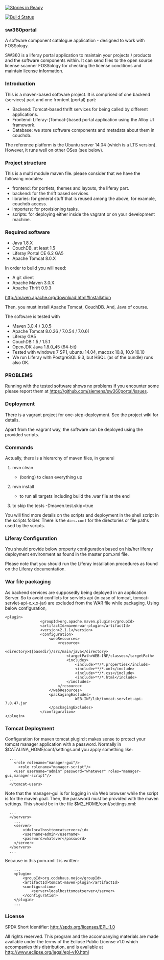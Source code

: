 [![Stories in Ready](https://badge.waffle.io/sw360/sw360portal.png?label=ready&title=Ready)](https://waffle.io/sw360/sw360portal)

[![Build Status](https://travis-ci.org/sw360/sw360portal.svg?branch=master)](https://travis-ci.org/sw360/sw360portal)

### sw360portal

A software component catalogue application - designed to work with FOSSology.

SW360 is a liferay portal application to maintain your projects / products and
the software components within. It can send files to the open source
license scanner FOSSology for checking the license conditions and 
maintain license information.

### Introduction

This is a maven-based software project. It is comprised of one backend (services) part
and one frontent (portal) part:

* Backend: Tomcat-based thrift services for being called by different applications.
* Frontend: Liferay-(Tomcat-)based portal application using the Alloy UI framework.
* Database: we store software components and metadata about them in couchdb.

The reference platform is the Ubuntu server 14.04 (which is a LTS version). However, it
runs well on other OSes (see below).

### Project structure

This is a multi module maven file. please consider that we have the following modules:

* frontend: for portlets, themes and layouts, the liferay part.
* backend: for the thrift based services.
* libraries: for general stuff that is reused among the above, for example, couchdb access.
* importers: for provisioning tasks.
* scripts: for deploying either inside the vagrant or on your development machine.

### Required software

* Java 1.8.X
* CouchDB, at least 1.5
* Liferay Portal CE 6.2 GA5
* Apache Tomcat 8.0.X

In order to build you will need:

* A git client
* Apache Maven 3.0.X
* Apache Thrift 0.9.3

http://maven.apache.org/download.html#Installation

Then, you must install Apache Tomcat, CouchDB. And, Java of course.

The software is tested with

* Maven 3.0.4 / 3.0.5
* Apache Tomcat 8.0.26 / 7.0.54 / 7.0.61
* Liferay GA5
* CouchDB 1.5 / 1.5.1
* OpenJDK Java 1.8.0_45 (64-bit) 
* Tested with windows 7 SP1, ubuntu 14.04, macosx 10.8, 10.9 10.10
* We run Liferay with PostgreSQL 9.3, but HSQL (as of the bundle) runs also OK.

### PROBLEMS

Running with the tested software shows no problems if you encounter some please report them at https://github.com/siemens/sw360portal/issues.


### Deployment

There is a vagrant project for one-step-deployment. See the project wiki for details.

Apart from the vagrant way, the software can be deployed using the provided scripts.

### Commands

Actually, there is a hierarchy of maven files, in general

1. mvn clean
	- (boring) to clean everything up

2. mvn install
	- to run all targets including build the .war file at the end

3. to skip the tests
	-Dmaven.test.skip=true
	
You will find more details on the scripts and deployment in the shell
script in the scripts folder. There is the ```dirs.conf``` for the directories
or file paths used by the scripts.

### Liferay Configuration

You should provide below property configuration based on his/her liferay deployment
environment as found in the master pom.xml file.

Please note that you should run the Liferay installation procedures as found on the
Liferay documentation.

### War file packaging

As backend services are supposedly being deployed in an application Server.
So to avoid conflicts for servlets api (in case of tomcat, tomcat-servlet-api-x.x.x-jar)
are excluded from the WAR file while packaging. Using below configuration,

```
<plugin>
				<groupId>org.apache.maven.plugins</groupId>
				<artifactId>maven-war-plugin</artifactId>
				<version>2.1.1</version>
				<configuration>
					<webResources>
						<resource>
							<directory>${basedir}/src/main/java</directory>
							<targetPath>WEB-INF/classes</targetPath>
							<includes>
								<include>**/*.properties</include>
								<include>**/*.xml</include>
								<include>**/*.css</include>
								<include>**/*.html</include>
							</includes>
						</resource>
					</webResources>
					<packagingExcludes>
        					    WEB-INF/lib/tomcat-servlet-api-7.0.47.jar
         		 	</packagingExcludes>
				</configuration>
</plugin>
```

### Tomcat Deployment

Configuration for maven tomcat plugin:It makes sense to
protect your tomcat manager application with a password.
Normally in $CATALINA_HOME/conf/settings.xml you apply
something like:

```
  ...
    <role rolename="manager-gui"/>
	  <role rolename="manager-script"/>
    <user username="admin" password="whatever" roles="manager-gui,manager-script"/>
  ...
  </tomcat-users>
```

Note that the manager-gui is for logging in via Web browser
while the script is for the maven goal.
Then, the password must be provided with the maven settings.
This should be in the file $M2_HOME/conf/settings.xml:

```
  ...
  </servers>
    ...
    <server>
        <id>localhosttomcatserver</id>
        <username>admin</username>
        <password>whatever</password>
    </server>
  </servers>
  ...
```

 Because in this pom.xml it is written:

```
    ...
    <plugin>
        <groupId>org.codehaus.mojo</groupId>
        <artifactId>tomcat-maven-plugin</artifactId>
        <configuration>
            <server>localhosttomcatserver</server>
        </configuration>
    </plugin>
	...
```

### License

SPDX Short Identifier: http://spdx.org/licenses/EPL-1.0

All rights reserved. This program and the accompanying materials
are made available under the terms of the Eclipse Public License v1.0
which accompanies this distribution, and is available at
http://www.eclipse.org/legal/epl-v10.html
